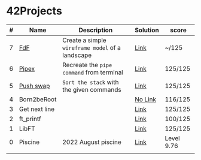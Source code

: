 # 42Projects

| # | Name | Description | Solution | score | 
|---| ---- | ----------- | ---- | ----- | 
| 7 | [FdF](https://github.com/Akadil/42project_fdf/blob/main/en.subject.pdf) | Create a simple `wireframe model` of a landscape | [Link](https://github.com/Akadil/42project_fdf) | ~/125 |
| 6 | [Pipex](https://github.com/Akadil/42project_pipex/blob/main/en.subject%20(1).pdf) | Recreate the `pipe command` from terminal | [Link](https://github.com/Akadil/42project_pipex) | 125/125 |
| 5 | [Push swap](https://github.com/Akadil/42project_push_swap/blob/main/en.subject.pdf) | `Sort the stack` with the given commands | [Link](https://github.com/Akadil/42project_push_swap) | 125/125 |
| 4 | Born2beRoot |  | [No Link](https://www.youtube.com/watch?v=dQw4w9WgXcQ) | 116/125 |
| 3 | Get next line |  | [Link](https://github.com/Akadil/42Projects/tree/main/get_next_line) | 125/125 |
| 2 | ft_printf |  | [Link](https://github.com/Akadil/42Projects/tree/main/printf) | 100/125 |
| 1 | LibFT |  | [Link](https://github.com/Akadil/42Projects/tree/main/libft) | 125/125 |
| 0 | Piscine | 2022 August piscine | [Link](https://github.com/Akadil/42Piscine) | Level 9.76 |
|  |  |  |  |  |
